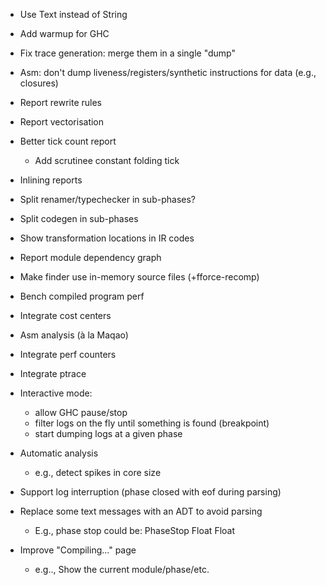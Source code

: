 * Use Text instead of String
* Add warmup for GHC
* Fix trace generation: merge them in a single "dump"
* Asm: don't dump liveness/registers/synthetic instructions for data (e.g.,
  closures)
* Report rewrite rules
* Report vectorisation
* Better tick count report
   * Add scrutinee constant folding tick
* Inlining reports
* Split renamer/typechecker in sub-phases?
* Split codegen in sub-phases
* Show transformation locations in IR codes
* Report module dependency graph
* Make finder use in-memory source files (+fforce-recomp)
* Bench compiled program perf
* Integrate cost centers
* Asm analysis (à la Maqao)
* Integrate perf counters
* Integrate ptrace
* Interactive mode:
   * allow GHC pause/stop
   * filter logs on the fly until something is found (breakpoint)
   * start dumping logs at a given phase
* Automatic analysis
   * e.g., detect spikes in core size
* Support log interruption (phase closed with eof during parsing)

* Replace some text messages with an ADT to avoid parsing
   * E.g., phase stop could be: PhaseStop Float Float

* Improve "Compiling..." page
   * e.g.., Show the current module/phase/etc.
